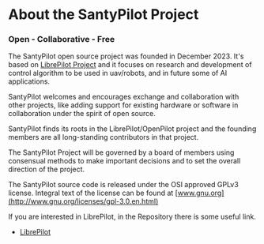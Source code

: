 About the SantyPilot Project
============================

### Open - Collaborative - Free

The SantyPilot open source project was founded in December 2023. It's based
on [LibrePilot Project](https://github.com/librepilot/) and it focuses on
research and development of control algorithm to be used in uav/robots,
and in future some of AI applications.

SantyPilot welcomes and encourages exchange and collaboration with other
projects, like adding support for existing hardware or software in
collaboration under the spirit of open source.

SantyPilot finds its roots in the LibrePilot/OpenPilot project and the founding members
are all long-standing contributors in that project.

The SantyPilot Project will be governed by a board of members using consensual
methods to make important decisions and to set the overall direction of the
project.

The SantyPilot source code is released under the OSI approved GPLv3 license.
Integral text of the license can be found at [www.gnu.org](http://www.gnu.org/licenses/gpl-3.0.en.html)

If you are interested in LibrePilot, in the Repository
there is some useful link.
- [LibrePilot](https://github.com/librepilot)


